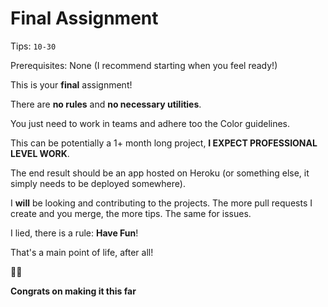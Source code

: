 # Final Assignment

Tips: `10-30`

Prerequisites: None (I recommend starting when you feel ready!)

This is your **final** assignment!

There are **no rules** and **no necessary utilities**.

You just need to work in teams and adhere too the Color guidelines.

This can be potentially a 1+ month long project, **I EXPECT PROFESSIONAL LEVEL WORK**.

The end result should be an app hosted on Heroku (or something else, it simply needs to be deployed somewhere).

I **will** be looking and contributing to the projects. The more pull requests I create and you merge, the more tips. The same for issues.

I lied, there is a rule: **Have Fun**!

That's a main point of life, after all!

🎉🎉

**Congrats on making it this far**
